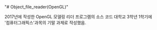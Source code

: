 "# Object_file_reader(OpenGL)"

2017년에 작성한 OpenGL 모델링 리더 프로그램의 소스 코드
대학교 3학년 1학기에 '컴퓨터그래픽스'과목의 기말 과제로 작성했음.

